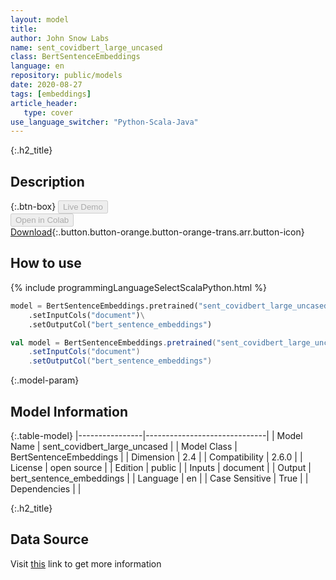 ```yaml
---
layout: model
title: 
author: John Snow Labs
name: sent_covidbert_large_uncased
class: BertSentenceEmbeddings
language: en
repository: public/models
date: 2020-08-27
tags: [embeddings]
article_header:
   type: cover
use_language_switcher: "Python-Scala-Java"
---
```


{:.h2_title}
## Description 




{:.btn-box}
<button class="button button-orange" disabled>Live Demo</button><br/><button class="button button-orange" disabled>Open in Colab</button><br/>[Download](https://s3.amazonaws.com/auxdata.johnsnowlabs.com/public/models/sent_covidbert_large_uncased_en_2.6.0_2.4_1598488155401.zip){:.button.button-orange.button-orange-trans.arr.button-icon}<br/>

## How to use 
<div class="tabs-box" markdown="1">

{% include programmingLanguageSelectScalaPython.html %}

```python
model = BertSentenceEmbeddings.pretrained("sent_covidbert_large_uncased","en","public/models")\
	.setInputCols("document")\
	.setOutputCol("bert_sentence_embeddings")
```

```scala
val model = BertSentenceEmbeddings.pretrained("sent_covidbert_large_uncased","en","public/models")
	.setInputCols("document")
	.setOutputCol("bert_sentence_embeddings")
```
</div>



{:.model-param}
## Model Information
{:.table-model}
|----------------|------------------------------|
| Model Name     | sent_covidbert_large_uncased |
| Model Class    | BertSentenceEmbeddings       |
| Dimension      | 2.4                          |
| Compatibility  | 2.6.0                        |
| License        | open source                  |
| Edition        | public                       |
| Inputs         | document                     |
| Output         | bert_sentence_embeddings     |
| Language       | en                           |
| Case Sensitive | True                         |
| Dependencies   |                              |




{:.h2_title}
## Data Source
  
Visit [this](https://github.com/JohnSnowLabs/spark-nlp/blob/master/src/main/scala/com/johnsnowlabs/nlp/embeddings/BertSentenceEmbeddings.scala) link to get more information

